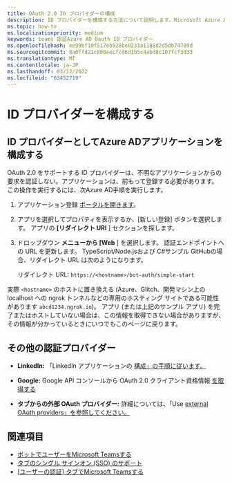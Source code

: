 ```yaml
---
title: OAuth 2.0 ID プロバイダーの構成
description: ID プロバイダーを構成する方法について説明します。Microsoft Azure Active Directory (Azure AD)
ms.topic: how-to
ms.localizationpriority: medium
keywords: teams 認証Azure AD Oauth ID プロバイダー
ms.openlocfilehash: ee99bf10f517eb928be0231a1188d2d5db74709d
ms.sourcegitcommit: 8a0ffd21c800eecfcd6d1b5c4abd8c107fcf3d33
ms.translationtype: MT
ms.contentlocale: ja-JP
ms.lasthandoff: 03/12/2022
ms.locfileid: "63452719"
---
```

# <a name="configure-identity-providers"></a>ID プロバイダーを構成する

## <a name="configuring-an-application-to-use-azure-ad-as-an-identity-provider"></a>ID プロバイダーとしてAzure ADアプリケーションを構成する

OAuth 2.0 をサポートする ID プロバイダーは、不明なアプリケーションからの要求を認証しない。アプリケーションは、前もって登録する必要があります。 この操作を実行するには、次Azure AD手順を実行します。

1. アプリケーション登録 [ポータルを開きます](https://ms.portal.azure.com/#blade/Microsoft_AAD_RegisteredApps/ApplicationsListBlade)。

2. アプリを選択してプロパティを表示するか、[新しい登録] ボタンを選択します。 アプリの **[リダイレクト URI** ] セクションを探します。

3. ドロップダウン **メニューから [Web** ] を選択します。 認証エンドポイントへの URL を更新します。 TypeScript/Node.jsおよび C#サンプル GitHubの場合、リダイレクト URL は次のようになります。

    リダイレクト URL: `https://<hostname>/bot-auth/simple-start`

実際 `<hostname>` のホストに置き換える (Azure、Glitch、開発マシン上の localhost への ngrok トンネルなどの専用のホスティング サイトである可能性があります `abcd1234.ngrok.io`)。 アプリ (または上記のサンプル アプリ) を完了またはホストしていない場合は、この情報を取得できない場合がありますが、その情報が分かっているときにいつでもこのページに戻ります。

## <a name="other-authentication-providers"></a>その他の認証プロバイダー

* **LinkedIn:** 「LinkedIn アプリケーションの [構成」の手順に従います。](/linkedin/talent/apply-with-linkedin)

* **Google:** Google API コンソールから OAuth 2.0 クライアント資格情報 [を取得する](https://console.developers.google.com/)

* **タブからの外部 OAuth プロバイダー:** 詳細については、「Use [external OAuth providers」を参照してください。](../../tabs/how-to/authentication/auth-oauth-provider.md)

## <a name="see-also"></a>関連項目

* [ボットでユーザーをMicrosoft Teamsする](../../resources/bot-v3/bot-authentication/auth-bot-AAD.md)
* [タブのシングル サインオン (SSO) のサポート](../../tabs/how-to/authentication/auth-aad-sso.md)
* [[ユーザーの認証] タブでMicrosoft Teamsする](../../tabs/how-to/authentication/auth-tab-aad.md)
